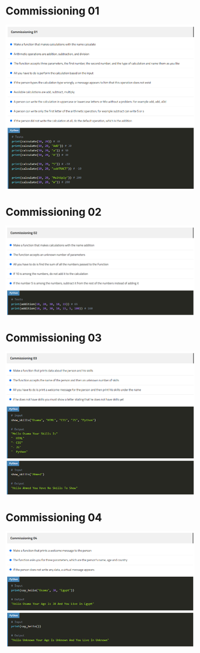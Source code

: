 # Commissioning 01
![Commissioning 01](https://github.com/GeorgeHanyMilad/ElZero-Tasks-With-Python/blob/master/12.%20Function/Images/Commissioning%2001.png?raw=true)
<br>

# Commissioning 02
![Commissioning 02](https://github.com/GeorgeHanyMilad/ElZero-Tasks-With-Python/blob/master/12.%20Function/Images/Commissioning%2002.png?raw=true)
<br>

# Commissioning 03
![Commissioning 03](https://github.com/GeorgeHanyMilad/ElZero-Tasks-With-Python/blob/master/12.%20Function/Images/Commissioning%2003.png?raw=true)
<br>

# Commissioning 04
![Commissioning 04.1](https://github.com/GeorgeHanyMilad/ElZero-Tasks-With-Python/blob/master/12.%20Function/Images/Commissioning%2004.png?raw=true)